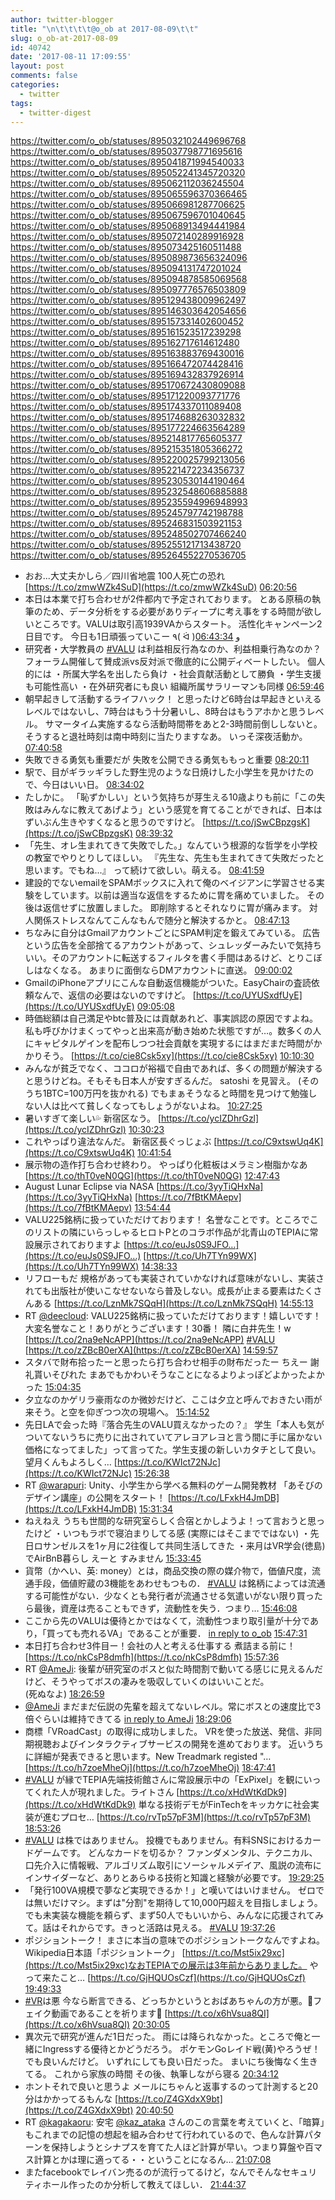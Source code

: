 ```yaml
---
author: twitter-blogger
title: "\n\t\t\t\t@o_ob at 2017-08-09\t\t"
slug: o_ob-at-2017-08-09
id: 40742
date: '2017-08-11 17:09:55'
layout: post
comments: false
categories:
  - twitter
tags:
  - twitter-digest
---
```


https://twitter.com/o_ob/statuses/895032102449696768 https://twitter.com/o_ob/statuses/895037798771695616 https://twitter.com/o_ob/statuses/895041871994540033 https://twitter.com/o_ob/statuses/895052241345720320 https://twitter.com/o_ob/statuses/895062112036245504 https://twitter.com/o_ob/statuses/895065596370366465 https://twitter.com/o_ob/statuses/895066981287706625 https://twitter.com/o_ob/statuses/895067596701040645 https://twitter.com/o_ob/statuses/895068913494441984 https://twitter.com/o_ob/statuses/895072140289916928 https://twitter.com/o_ob/statuses/895073425160511488 https://twitter.com/o_ob/statuses/895089873656324096 https://twitter.com/o_ob/statuses/895094131747201024 https://twitter.com/o_ob/statuses/895094878585069568 https://twitter.com/o_ob/statuses/895097776576503809 https://twitter.com/o_ob/statuses/895129438009962497 https://twitter.com/o_ob/statuses/895146303642054656 https://twitter.com/o_ob/statuses/895157331402600452 https://twitter.com/o_ob/statuses/895161523517239298 https://twitter.com/o_ob/statuses/895162717614612480 https://twitter.com/o_ob/statuses/895163883769430016 https://twitter.com/o_ob/statuses/895166472074428416 https://twitter.com/o_ob/statuses/895169432837926914 https://twitter.com/o_ob/statuses/895170672430809088 https://twitter.com/o_ob/statuses/895171220093771776 https://twitter.com/o_ob/statuses/895174337011089408 https://twitter.com/o_ob/statuses/895174688263032832 https://twitter.com/o_ob/statuses/895177224663564289 https://twitter.com/o_ob/statuses/895214817765605377 https://twitter.com/o_ob/statuses/895215351805366272 https://twitter.com/o_ob/statuses/895220025799213056 https://twitter.com/o_ob/statuses/895221472234356737 https://twitter.com/o_ob/statuses/895230530144190464 https://twitter.com/o_ob/statuses/895232548606885888 https://twitter.com/o_ob/statuses/895235594996948993 https://twitter.com/o_ob/statuses/895245797742198788 https://twitter.com/o_ob/statuses/895246831503921153 https://twitter.com/o_ob/statuses/895248502707466240 https://twitter.com/o_ob/statuses/895255121713438720 https://twitter.com/o_ob/statuses/895264552270536705

*   おお...大丈夫かしら／四川省地震 100人死亡の恐れ [https://t.co/zmwWZk4SuD](https://t.co/zmwWZk4SuD) [06:20:56](https://twitter.com/o_ob/statuses/895032102449696768)
*   本日は本業で打ち合わせが2件都内で予定されております。 とある原稿の執筆のため、データ分析をする必要がありディープに考え事をする時間が欲しいところです。VALUは取引高1939VAからスタート。 活性化キャンペーン2日目です。 今日も1日頑張っていこー ٩( ᐛ )و [06:43:34](https://twitter.com/o_ob/statuses/895037798771695616)
*   研究者・大学教員の [#VALU](https://twitter.com/search?q=%23VALU&src=hash) は利益相反行為なのか、利益相乗行為なのか？フォーラム開催して賛成派vs反対派で徹底的に公開ディベートしたい。 個人的には ・所属大学名を出したら負け ・社会貢献活動として勝負 ・学生支援も可能性高い ・在外研究者にも良い 組織所属サラリーマンも同様 [06:59:46](https://twitter.com/o_ob/statuses/895041871994540033)
*   朝早起きして活動するライフハック！ と思ったけど6時台は早起きといえるレベルではないし、7時台はもう十分暑いし、8時台はもうアホかと思うレベル。 サマータイム実施するなら活動時間帯をあと2-3時間前倒ししないと。 そうすると退社時刻は南中時刻に当たりますなあ。 いっそ深夜活動か。 [07:40:58](https://twitter.com/o_ob/statuses/895052241345720320)
*   失敗できる勇気も重要だが 失敗を公開できる勇気ももっと重要 [08:20:11](https://twitter.com/o_ob/statuses/895062112036245504)
*   駅で、目がギラッギラした野生児のような日焼けした小学生を見かけたので、今日はいい日。 [08:34:02](https://twitter.com/o_ob/statuses/895065596370366465)
*   たしかに。 「恥ずかしい」という気持ちが芽生える10歳よりも前に「この失敗はみんなに教えてあげよう」という感覚を育てることができれば、日本はずいぶん生きやすくなると思うのですけど。 [https://t.co/jSwCBpzgsK](https://t.co/jSwCBpzgsK) [08:39:32](https://twitter.com/o_ob/statuses/895066981287706625)
*   「先生、オレ生まれてきて失敗でした。」なんていう根源的な哲学を小学校の教室でやりとりしてほしい。 『先生な、先生も生まれてきて失敗だったと思います。でもね...』 って続けて欲しい。萌える。 [08:41:59](https://twitter.com/o_ob/statuses/895067596701040645)
*   建設的でないemailをSPAMボックスに入れて俺のベイジアンに学習させる実験をしています。以前は適当な返信をするために胃を痛めていました。 その後は返信せずに放置しました。 即削除するとそれなりに胃が痛みます。 対人関係ストレスなんてこんなもんで随分と解決するかと。 [08:47:13](https://twitter.com/o_ob/statuses/895068913494441984)
*   ちなみに自分はGmailアカウントごとにSPAM判定を鍛えてみている。 広告という広告を全部捨てるアカウントがあって、シュレッダーみたいで気持ちいい。そのアカウントに転送するフィルタを書く手間はあるけど、とりこぼしはなくなる。 あまりに面倒ならDMアカウントに直送。 [09:00:02](https://twitter.com/o_ob/statuses/895072140289916928)
*   GmailのiPhoneアプリにこんな自動返信機能がついた。EasyChairの査読依頼なんで、返信の必要はないのですけど。 [https://t.co/UYUSxdfUyE](https://t.co/UYUSxdfUyE) [09:05:08](https://twitter.com/o_ob/statuses/895073425160511488)
*   時価総額は自己満足やbtc普及には貢献あれど、事実誤認の原因ですよね。 私も呼びかけまくってやっと出来高が動き始めた状態ですが…。数多くの人にキャピタルゲインを配布しつつ社会貢献を実現するにはまだまだ時間がかかりそう。 [https://t.co/cie8Csk5xy](https://t.co/cie8Csk5xy) [10:10:30](https://twitter.com/o_ob/statuses/895089873656324096)
*   みんなが貧乏でなく、ココロが裕福で自由であれば、多くの問題が解決すると思うけどね。そもそも日本人が安すぎるんだ。 satoshi を見習え。 (そのうち1BTC=100万円を抜かれる) でもまぁそうなると時間を見つけて勉強しない人は比べて貧しくなってもしょうがないよね。 [10:27:25](https://twitter.com/o_ob/statuses/895094131747201024)
*   暑いすぎて楽しい💦 新宿区なう。 [https://t.co/ycIZDhrGzl](https://t.co/ycIZDhrGzl) [10:30:23](https://twitter.com/o_ob/statuses/895094878585069568)
*   これやっぱり違法なんだ。 新宿区長ぐっじょぶ [https://t.co/C9xtswUq4K](https://t.co/C9xtswUq4K) [10:41:54](https://twitter.com/o_ob/statuses/895097776576503809)
*   展示物の造作打ち合わせ終わり。 やっぱり化粧板はメラミン樹脂かなあ [https://t.co/thT0veN0QG](https://t.co/thT0veN0QG) [12:47:43](https://twitter.com/o_ob/statuses/895129438009962497)
*   August Lunar Eclipse via NASA [https://t.co/3yyTiQHxNa](https://t.co/3yyTiQHxNa) [https://t.co/7fBtKMAepv](https://t.co/7fBtKMAepv) [13:54:44](https://twitter.com/o_ob/statuses/895146303642054656)
*   VALU225銘柄に扱っていただけております！ 名誉なことです。ところでこのリストの隣にいらっしゃるヒロトPとのコラボ作品が北青山のTEPIAに常設展示されておりますよ [https://t.co/euJs0S9JFO…](https://t.co/euJs0S9JFO…) [https://t.co/Uh7TYn99WX](https://t.co/Uh7TYn99WX) [14:38:33](https://twitter.com/o_ob/statuses/895157331402600452)
*   リフローもだ 規格があっても実装されていかなければ意味がないし、実装されても出版社が使いこなせないなら普及しない。成長が止まる要素はたくさんある [https://t.co/LznMk7SQqH](https://t.co/LznMk7SQqH) [14:55:13](https://twitter.com/o_ob/statuses/895161523517239298)
*   RT [@deecloud](https://twitter.com/deecloud): VALU225銘柄に扱っていただけております！嬉しいです！大変名誉なこと！ありがとうございます！30番！ 隣に白井先生！w [https://t.co/2na9eNcAPP](https://t.co/2na9eNcAPP) [#VALU](https://twitter.com/search?q=%23VALU&src=hash) [https://t.co/zZBcB0erXA](https://t.co/zZBcB0erXA) [14:59:57](https://twitter.com/o_ob/statuses/895162717614612480)
*   スタバで財布拾ったーと思ったら打ち合わせ相手の財布だったー ちえー 謝礼貰いそびれた まあでもかわいそうなことになるよりよっぽどよかったよかった [15:04:35](https://twitter.com/o_ob/statuses/895163883769430016)
*   夕立なのかゲリラ豪雨なのか微妙だけど、ここは夕立と呼んでおきたい雨が来そう。と空を仰ぎつつ次の現場へ。 [15:14:52](https://twitter.com/o_ob/statuses/895166472074428416)
*   先日LAで会った時『落合先生のVALU買えなかったの？』 学生「本人も気がついてないうちに売りに出されていてアレヨアレヨと言う間に手に届かない価格になってました」って言ってた。学生支援の新しいカタチとして良い。 望月くんもよろしく… [https://t.co/KWIct72NJc](https://t.co/KWIct72NJc) [15:26:38](https://twitter.com/o_ob/statuses/895169432837926914)
*   RT [@warapuri](https://twitter.com/warapuri): Unity、小学生から学べる無料のゲーム開発教材 「あそびのデザイン講座」の公開をスタート！ [https://t.co/LFxkH4JmDB](https://t.co/LFxkH4JmDB) [15:31:34](https://twitter.com/o_ob/statuses/895170672430809088)
*   ねえねえ うちも世間的な研究室らしく合宿とかしようよ！って言おうと思ったけど ・いつもラボで寝泊まりしてる感 (実際にはそこまでではない) ・先日ロサンゼルスを1ヶ月に2往復して共同生活してきた ・来月はVR学会(徳島)でAirBnB暮らし えーと すみません [15:33:45](https://twitter.com/o_ob/statuses/895171220093771776)
*   貨幣（かへい、英: money）とは，商品交換の際の媒介物で，価値尺度，流通手段，価値貯蔵の3機能をあわせもつもの． [#VALU](https://twitter.com/search?q=%23VALU&src=hash) は銘柄によっては流通する可能性がない．少なくとも発行者が流通させる気遣いがない限り買ったら最後，資産は売ることもできず，流動性を失う．つまり… [15:46:08](https://twitter.com/o_ob/statuses/895174337011089408)
*   ここから先のVALUは優待とかではなくて，流動性つまり取引量が十分であり，「買っても売れるVA」であることが重要． [in reply to o_ob](https://twitter.com/o_ob/statuses/895174337011089408) [15:47:31](https://twitter.com/o_ob/statuses/895174688263032832)
*   本日打ち合わせ3件目ー！会社の人と考える仕事する 煮詰まる前に！ [https://t.co/nkCsP8dmfh](https://t.co/nkCsP8dmfh) [15:57:36](https://twitter.com/o_ob/statuses/895177224663564289)
*   RT [@AmeJi](https://twitter.com/AmeJi): 後輩が研究室のボスと似た時間割で動いてる感じに見えるんだけど、そうやってボスの凄みを吸収していくのはいいことだ。　　　　　　　　　　(死ぬなよ) [18:26:59](https://twitter.com/o_ob/statuses/895214817765605377)
*   [@AmeJi](https://twitter.com/AmeJi) まだまだ伝説の先輩を超えてないレベル。常にボスとの速度比で3倍ぐらいは維持できてる [in reply to AmeJi](https://twitter.com/AmeJi/statuses/895211336178688002) [18:29:06](https://twitter.com/o_ob/statuses/895215351805366272)
*   商標「VRoadCast」の取得に成功しました。 VRを使った放送、発信、非同期視聴およびインタラクティブサービスの開発を進めております。 近いうちに詳細が発表できると思います。New Treadmark registed "… [https://t.co/h7zoeMheOj](https://t.co/h7zoeMheOj) [18:47:41](https://twitter.com/o_ob/statuses/895220025799213056)
*   [#VALU](https://twitter.com/search?q=%23VALU&src=hash) が縁でTEPIA先端技術館さんに常設展示中の「ExPixel」を観にいってくれた人が現れました。ライトさん [https://t.co/xHdWtKdDk9](https://t.co/xHdWtKdDk9) 単なる技術デモがFinTechをキッカケに社会実装が進むプロセ… [https://t.co/rvTp57pF3M](https://t.co/rvTp57pF3M) [18:53:26](https://twitter.com/o_ob/statuses/895221472234356737)
*   [#VALU](https://twitter.com/search?q=%23VALU&src=hash) は株ではありません。 投機でもありません。有料SNSにおけるカードゲームです。 どんなカードを切るか？ ファンダメンタル、テクニカル、口先介入に情報戦、アルゴリズム取引にソーシャルメデイア、風説の流布にインサイダーなど、ありとあらゆる技術と知識と経験が必要です。 [19:29:25](https://twitter.com/o_ob/statuses/895230530144190464)
*   「発行100VA規模で夢など実現できるか！」と嘆いてはいけません。 ゼロでは無いだけマシ。まずは"分割"を期待して10,000円超えを目指しましょう。でも未実装な機能を頼らず、まず50人でもいいから、みんなに応援されてみて。話はそれからです。きっと活路は見える。 [#VALU](https://twitter.com/search?q=%23VALU&src=hash) [19:37:26](https://twitter.com/o_ob/statuses/895232548606885888)
*   ポジショントーク！ まさに本当の意味でのポジショントークなんですよね。 Wikipedia日本語「ポジショントーク」 [https://t.co/Mst5ix29xc](https://t.co/Mst5ix29xc)なおTEPIAでの展示は3年前からありました。 やって来たこと… [https://t.co/GjHQUOsCzf](https://t.co/GjHQUOsCzf) [19:49:33](https://twitter.com/o_ob/statuses/895235594996948993)
*   [#VR](https://twitter.com/search?q=%23VR&src=hash)は悪 今なら断言できる、どっちかというとおばあちゃんの方が悪。🌟フェイク動画であることを祈ります🌟 [https://t.co/x6hVsua8QI](https://t.co/x6hVsua8QI) [20:30:05](https://twitter.com/o_ob/statuses/895245797742198788)
*   異次元で研究が進んだ1日だった。 雨には降られなかった。ところで俺と一緒にIngressする優待とかどうだろう。 ポケモンGoレイド戦(黄)やろうぜ！でも良いんだけど。 いずれにしても良い日だった。 まいにち後悔なく生きてる。 これから家族の時間 その後、執筆しながら寝る [20:34:12](https://twitter.com/o_ob/statuses/895246831503921153)
*   ホントそれで良いと思うよ メールにちゃんと返事するのって計測すると20分はかかってるもんな [https://t.co/Z4GXdxX9bt](https://t.co/Z4GXdxX9bt) [20:40:50](https://twitter.com/o_ob/statuses/895248502707466240)
*   RT [@kagakaoru](https://twitter.com/kagakaoru): 安宅 [@kaz_ataka](https://twitter.com/kaz_ataka) さんのこの言葉を考えていくと、「暗算」もこれまでの記憶の想起を組み合わせて行われているので、色んな計算パターンを保持しようとシナプスを育てた人ほど計算が早い。つまり算盤や百マス計算とかは理に適ってる・・ということになるん… [21:07:08](https://twitter.com/o_ob/statuses/895255121713438720)
*   またfacebookでレイバン売るのが流行ってるけど，なんでそんなセキュリティホール作ったのか分析して教えてほしい． [21:44:37](https://twitter.com/o_ob/statuses/895264552270536705)